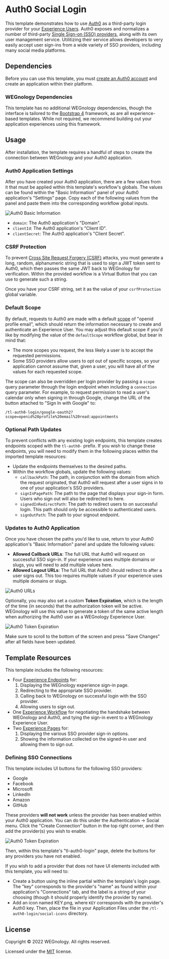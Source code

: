 # Auth0 Social Login

This template demonstrates how to use [Auth0](https://auth0.com/) as a third-party login provider for your [Experience Users](https://docs.app.wnology.io/experiences/users/). Auth0 exposes and normalizes a number of third-party [Single Sign-on (SSO) providers](https://auth0.com/docs/sso), along with its own user management service. Utilitizing their service allows developers to very easily accept user sign-ins from a wide variety of SSO providers, including many social media platforms.

## Dependencies

Before you can use this template, you must [create an Auth0 account](https://auth0.com/signup?) and create an application within their platform.

### WEGnology Dependencies

This template has no additional WEGnology dependencies, though the interface is tailored to the [Bootstrap 4](https://getbootstrap.com/docs/4.5/getting-started/introduction/) framework, as are all experience-based templates. While not required, we recommend building out your application experiences using this framework.

## Usage

After installation, the template requires a handful of steps to create the connection between WEGnology and your Auth0 application.

### Auth0 Application Settings

After you have created your Auth0 application, there are a few values from it that must be applied within this template's workflow's globals. The values can be found within the "Basic Information" panel of your Auth0 application's "Settings" page. Copy each of the following values from the panel and paste them into the corresponding workflow global inputs.

![Auth0 Basic Information](./auth0-basic-information.png)

- `domain`: The Auth0 application's "Domain".
- `clientId`: The Auth0 application's "Client ID".
- `clientSecret`: The Auth0 application's "Client Secret".

### CSRF Protection

To prevent [Cross Site Request Forgery (CSRF)](https://owasp.org/www-community/attacks/csrf) attacks, you must generate a long, random, alphanumeric string that is used to sign a JWT token sent to Auth0, which then passes the same JWT back to WEGnology for verification. Within the provided workflow is a Virtual Button that you can use to generate such a string.

Once you have your CSRF string, set it as the value of your `csrfProtection` global variable.

### Default Scope

By default, requests to Auth0 are made with a default [scope](https://auth0.com/docs/scopes/openid-connect-scopes) of "openid profile email", which should return the information necessary to create and authenticate an Experience User. You may adjust this default scope if you'd like by modifying the value of the `defaultScope` workflow global, but bear in mind that:

- The more scopes you request, the less likely a user is to accept the requested permissions.
- Some SSO providers allow users to opt out of specific scopes, so your application cannot assume that, given a user, you will have all of the values for each requested scope.

The scope can also be overridden per login provider by passing a `scope` query parameter through the login endpoint when including a `connection` query parameter. For example, to request permission to read a user's calendar only when signing in through Google, change the URL of the button attached to "Sign In with Google" to:

```
/tl-auth0-login/google-oauth2?scope=openid%20profile%20email%20read:appointments
```

### Optional Path Updates

To prevent conflicts with any existing login endpoints, this template creates endpoints scoped with the `tl-auth0-` prefix. If you wish to change these endpoints, you will need to modify them in the following places within the imported template resources:

- Update the endpoints themselves to the desired paths.
- Within the workflow globals, update the following values:
   - `callbackPath`: The path, in conjunction with the domain from which the request originated, that Auth0 will request after a user signs in to one of your application's SSO providers.
   - `signInPagePath`: The path to the page that displays your sign-in form. Users who sign out will also be redirected to here.
   - `signedInRedirectPath`: The path to redirect users to on successful login. This path should only be accessible to authenticated users.
   - `signOutPath`: The path to your signout endpoint.

### Updates to Auth0 Application

Once you have chosen the paths you'd like to use, return to your Auth0 application's "Basic Information" panel and update the following values:

- **Allowed Callback URLs**: The full URL that Auth0 will request on successful SSO sign-in. If your experience uses multiple domains or slugs, you will need to add multiple values here.
- **Allowed Logout URLs**: The full URL that Auth0 should redirect to after a user signs out. This too requires multiple values if your experience uses multiple domains or slugs.

![Auth0 URLs](./auth0-urls.png)

Optionally, you may also set a custom **Token Expiration**, which is the length of the time (in seconds) that the authorization token will be active. WEGnology will use this value to generate a token of the same active length when authorizing the Auth0 user as a WEGnology Experience User.

![Auth0 Token Expiration](./auth0-token-exp.png)

Make sure to scroll to the bottom of the screen and press "Save Changes" after all fields have been updated.

## Template Resources

This template includes the following resources:

- Four [Experience Endpoints](https://docs.app.wnology.io/experiences/endpoints/) for:
   1. Displaying the WEGnology experience sign-in page.
   2. Redirecting to the appropriate SSO provider.
   3. Calling back to WEGnology on successful login with the SSO provider.
   4. Allowing users to sign out.
- One [Experience Workflow](https://docs.app.wnology.io/workflows/experience-workflows/) for negotiating the handshake between WEGnology and Auth0, and tying the sign-in event to a WEGnology Experience User.
- Two [Experience Pages](https://docs.app.wnology.io/experiences/views/) for:
   1. Displaying the various SSO provider sign-in options.
   2. Showing the information collected on the signed-in user and allowing them to sign out.

### Defining SSO Connections

This template includes UI buttons for the following SSO providers:

- Google
- Facebook
- Microsoft
- LinkedIn
- Amazon
- GitHub

These providers **will not work** unless the provider has been enabled within your Auth0 application. You can do this under the Authentication -> Social menu. Click the "Create Connection" button in the top right corner, and then add the provider(s) you wish to enable.

![Auth0 Token Expiration](./auth0-connections.png)

Then, within this template's "tl-auth0-login" page, delete the buttons for any providers you have not enabled.

If you wish to add a provider that does not have UI elements included with this template, you will need to:
- Create a button using the inline partial within the template's login page. The "key" corresponds to the provider's "name" as found within your application's "Connections" tab, and the label is a string of your choosing (though it should properly identify the provider by name).
- Add an icon named KEY.png, where `KEY` corresponds with the provider's Auth0 key. Then, place the file in your Application Files under the `/tl-auth0-login/social-icons` directory.

## License

Copyright &copy; 2022 WEGnology. All rights reserved.

Licensed under the [MIT](https://github.com/WEGnology/wegnology-templates/blob/master/LICENSE.txt) license.